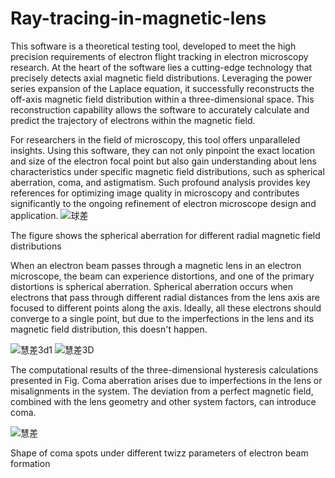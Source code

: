 # Ray-tracing-in-magnetic-lens

This software is a theoretical testing tool, developed to meet the high precision requirements of electron flight tracking in electron microscopy research. At the heart of the software lies a cutting-edge technology that precisely detects axial magnetic field distributions. Leveraging the power series expansion of the Laplace equation, it successfully reconstructs the off-axis magnetic field distribution within a three-dimensional space. This reconstruction capability allows the software to accurately calculate and predict the trajectory of electrons within the magnetic field.

For researchers in the field of microscopy, this tool offers unparalleled insights. Using this software, they can not only pinpoint the exact location and size of the electron focal point but also gain understanding about lens characteristics under specific magnetic field distributions, such as spherical aberration, coma, and astigmatism. Such profound analysis provides key references for optimizing image quality in microscopy and contributes significantly to the ongoing refinement of electron microscope design and application.
![球差](https://github.com/Daiyaoxu/Ray-tracing-in-magnetic-lens/assets/130887176/d6e84577-d9c0-498f-b644-d898a0751366)

The figure shows the spherical aberration for different radial magnetic field distributions

When an electron beam passes through a magnetic lens in an electron microscope, the beam can experience distortions, and one of the primary distortions is spherical aberration. Spherical aberration occurs when electrons that pass through different radial distances from the lens axis are focused to different points along the axis. Ideally, all these electrons should converge to a single point, but due to the imperfections in the lens and its magnetic field distribution, this doesn't happen.


![慧差3d1](https://github.com/Daiyaoxu/Ray-tracing-in-magnetic-lens/assets/130887176/e6d7f2ca-9539-49f4-bf97-ea8f071202d9)
![慧差3D](https://github.com/Daiyaoxu/Ray-tracing-in-magnetic-lens/assets/130887176/adbb9f12-57ec-414c-acb0-4973aac8b9a8)

The computational results of the three-dimensional hysteresis calculations presented in Fig. Coma aberration arises due to imperfections in the lens or misalignments in the system. The deviation from a perfect magnetic field, combined with the lens geometry and other system factors, can introduce coma.

![慧差](https://github.com/Daiyaoxu/Ray-tracing-in-magnetic-lens/assets/130887176/8052d1b9-7063-4157-b91c-30158d3c92f7)

Shape of coma spots under different twizz parameters of electron beam formation
